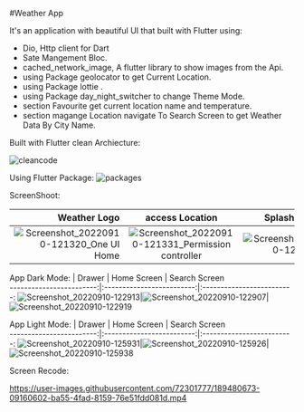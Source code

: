 #Weather App

It's an application with beautiful UI that built with Flutter using:

- Dio, Http client for Dart
- Sate Mangement Bloc.
- cached_network_image, A flutter library to show images from the Api.
- using Package geolocator to get Current Location.
-  using Package lottie .
- using Package day_night_switcher to change Theme Mode.
- section Favourite get current location name and temperature.
- section magange Location navigate To Search Screen to get Weather Data By City Name.


Built with Flutter clean Archiecture:


![cleancode](https://user-images.githubusercontent.com/72301777/189478757-97e97d04-73f5-40d3-adc2-5271467c0dbb.PNG)



Using Flutter Package:
![packages](https://user-images.githubusercontent.com/72301777/189479286-c7c7f91b-6bb7-4f50-abc6-fed6156e00f3.PNG)








ScreenShoot:

|Weather Logo          |    access Location        |  Splash Screen              
------------------------:|:-------------------------:|:-------------------------:
![Screenshot_20220910-121320_One UI Home](https://user-images.githubusercontent.com/72301777/189478945-1fa07430-a3d4-4e8c-86df-384100babddf.jpg)|![Screenshot_20220910-121331_Permission controller](https://user-images.githubusercontent.com/72301777/189478959-5339c226-c4f0-4e07-80e9-377cec5cb626.jpg)|![Screenshot_20220910-121352](https://user-images.githubusercontent.com/72301777/189478968-bc2052cb-4f8e-471f-91ed-e8bf401404ae.jpg)


App Dark Mode:
|       Drawer    |   Home Screen     |  Search Screen             
------------------------:|:-------------------------:|:-------------------------:
![Screenshot_20220910-122913](https://user-images.githubusercontent.com/72301777/189479424-d06f2862-4d22-4fad-9437-8eb525277e58.jpg)|![Screenshot_20220910-122907](https://user-images.githubusercontent.com/72301777/189479404-a97d4e9e-e0be-4cf1-9b6f-fbb8274429b7.jpg)|![Screenshot_20220910-122919](https://user-images.githubusercontent.com/72301777/189479429-eb857808-bf57-418e-aa7b-e8572da4a8ec.jpg)




App Light Mode:
|       Drawer    |   Home Screen     |  Search Screen             
------------------------:|:-------------------------:|:-------------------------:
![Screenshot_20220910-125931](https://user-images.githubusercontent.com/72301777/189480416-3bbd5832-6df1-43fe-8b68-9e9c6bc83723.jpg)|![Screenshot_20220910-125926](https://user-images.githubusercontent.com/72301777/189480433-3b0e5fee-97af-455d-ac91-33db39a40074.jpg)|![Screenshot_20220910-125938](https://user-images.githubusercontent.com/72301777/189480448-d1739a05-43f2-48b4-a56a-9a87594c48f1.jpg)





Screen Recode:





https://user-images.githubusercontent.com/72301777/189480673-09160602-ba55-4fad-8159-76e51fdd081d.mp4



